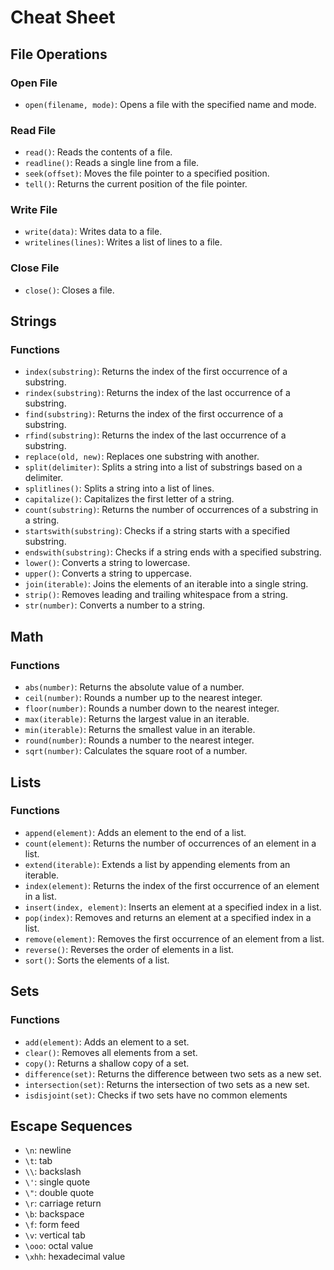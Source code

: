 # Cheat Sheet

## File Operations

### Open File

- `open(filename, mode)`: Opens a file with the specified name and mode.

### Read File

- `read()`: Reads the contents of a file.
- `readline()`: Reads a single line from a file.
- `seek(offset)`: Moves the file pointer to a specified position.
- `tell()`: Returns the current position of the file pointer.

### Write File

- `write(data)`: Writes data to a file.
- `writelines(lines)`: Writes a list of lines to a file.

### Close File

- `close()`: Closes a file.

## Strings

### Functions

- `index(substring)`: Returns the index of the first occurrence of a substring.
- `rindex(substring)`: Returns the index of the last occurrence of a substring.
- `find(substring)`: Returns the index of the first occurrence of a substring.
- `rfind(substring)`: Returns the index of the last occurrence of a substring.
- `replace(old, new)`: Replaces one substring with another.
- `split(delimiter)`: Splits a string into a list of substrings based on a delimiter.
- `splitlines()`: Splits a string into a list of lines.
- `capitalize()`: Capitalizes the first letter of a string.
- `count(substring)`: Returns the number of occurrences of a substring in a string.
- `startswith(substring)`: Checks if a string starts with a specified substring.
- `endswith(substring)`: Checks if a string ends with a specified substring.
- `lower()`: Converts a string to lowercase.
- `upper()`: Converts a string to uppercase.
- `join(iterable)`: Joins the elements of an iterable into a single string.
- `strip()`: Removes leading and trailing whitespace from a string.
- `str(number)`: Converts a number to a string.

## Math

### Functions

- `abs(number)`: Returns the absolute value of a number.
- `ceil(number)`: Rounds a number up to the nearest integer.
- `floor(number)`: Rounds a number down to the nearest integer.
- `max(iterable)`: Returns the largest value in an iterable.
- `min(iterable)`: Returns the smallest value in an iterable.
- `round(number)`: Rounds a number to the nearest integer.
- `sqrt(number)`: Calculates the square root of a number.

## Lists

### Functions

- `append(element)`: Adds an element to the end of a list.
- `count(element)`: Returns the number of occurrences of an element in a list.
- `extend(iterable)`: Extends a list by appending elements from an iterable.
- `index(element)`: Returns the index of the first occurrence of an element in a list.
- `insert(index, element)`: Inserts an element at a specified index in a list.
- `pop(index)`: Removes and returns an element at a specified index in a list.
- `remove(element)`: Removes the first occurrence of an element from a list.
- `reverse()`: Reverses the order of elements in a list.
- `sort()`: Sorts the elements of a list.

## Sets

### Functions

- `add(element)`: Adds an element to a set.
- `clear()`: Removes all elements from a set.
- `copy()`: Returns a shallow copy of a set.
- `difference(set)`: Returns the difference between two sets as a new set.
- `intersection(set)`: Returns the intersection of two sets as a new set.
- `isdisjoint(set)`: Checks if two sets have no common elements

## Escape Sequences

- `\n`: newline
- `\t`: tab
- `\\`: backslash
- `\'`: single quote
- `\"`: double quote
- `\r`: carriage return
- `\b`: backspace
- `\f`: form feed
- `\v`: vertical tab
- `\ooo`: octal value
- `\xhh`: hexadecimal value
